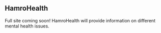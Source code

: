## HamroHealth
Full site coming soon! HamroHealth will provide information on different mental health issues.